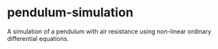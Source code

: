 # pendulum-simulation
A simulation of a pendulum with air resistance using non-linear ordinary differential equations.
